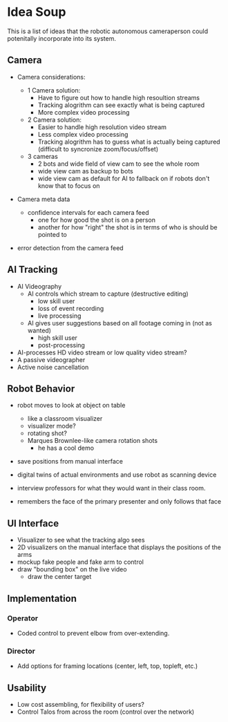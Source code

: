 # Idea Soup
This is a list of ideas that the robotic autonomous cameraperson could potenitally incorporate into its system. 


## Camera
- Camera considerations:
	- 1 Camera solution:
		- Have to figure out how to handle high resoultion streams
		- Tracking alogrithm can see exactly what is being captured
		- More complex video processing
	- 2 Camera solution:
		- Easier to handle high resolution video stream
		- Less complex video processing
		- Tracking alogrithm has to guess what is actually being captured (difficult to syncronize zoom/focus/offset)
    - 3 cameras
		- 2 bots and wide field of view cam to see the whole room
		- wide view cam as backup to bots
		- wide view cam as default for AI to fallback on if robots don't know that to focus on

- Camera meta data
    - confidence intervals for each camera feed
		- one for how good the shot is on a person
		- another for how "right" the shot is in terms of who is should be pointed to

- error detection from the camera feed


## AI Tracking
- AI Videography
	- AI controls which stream to capture (destructive editing)
		- low skill user
		- loss of event recording
		- live processing
	- AI gives user suggestions based on all footage coming in (not as wanted)
		- high skill user
		- post-processing
- AI-processes HD video stream or low quality video stream?
- A passive videographer
- Active noise cancellation


## Robot Behavior
- robot moves to look at object on table
	- like a classroom visualizer
	- visualizer mode?
	- rotating shot?
	- Marques Brownlee-like camera rotation shots
		- he has a cool demo

- save positions from manual interface

- digital twins of actual environments and use robot as scanning device

- interview professors for what they would want in their class room. 

- remembers the face of the primary presenter and only follows that face

## UI Interface
- Visualizer to see what the tracking algo sees
- 2D visualizers on the manual interface that displays the positions of the arms
- mockup fake people and fake arm to control
- draw "bounding box" on the live video
	- draw the center target


## Implementation

### Operator
- Coded control to prevent elbow from over-extending. 

### Director
- Add options for framing locations (center, left, top, topleft, etc.)


## Usability
- Low cost assembling, for flexibility of users?
- Control Talos from across the room (control over the network)